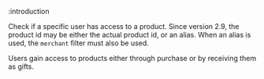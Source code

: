 :introduction

Check if a specific user has access to a product. Since version 2.9, the product
id may be either the actual product id, or an alias. When an alias is used, the
`merchant` filter must also be used.

Users gain access to products either through purchase or by receiving them as
gifts.
